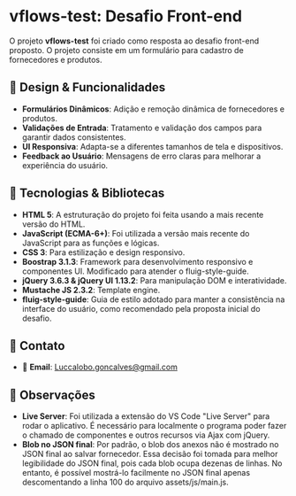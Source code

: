 # vflows-test: Desafio Front-end

O projeto **vflows-test** foi criado como resposta ao desafio front-end proposto. O projeto consiste em um formulário para cadastro de fornecedores e produtos.

## 🎨 Design & Funcionalidades

- **Formulários Dinâmicos**: Adição e remoção dinâmica de fornecedores e produtos.
- **Validações de Entrada**: Tratamento e validação dos campos para garantir dados consistentes.
- **UI Responsiva**: Adapta-se a diferentes tamanhos de tela e dispositivos.
- **Feedback ao Usuário**: Mensagens de erro claras para melhorar a experiência do usuário.

## 🚀 Tecnologias & Bibliotecas

- **HTML 5**: A estruturação do projeto foi feita usando a mais recente versão do HTML.
- **JavaScript (ECMA-6+)**: Foi utilizada a versão mais recente do JavaScript para as funções e lógicas.
- **CSS 3**: Para estilização e design responsivo.
- **Boostrap 3.1.3**: Framework para desenvolvimento responsivo e componentes UI. Modificado para atender o fluig-style-guide.
- **jQuery 3.6.3 & jQuery UI 1.13.2**: Para manipulação DOM e interatividade.
- **Mustache JS 2.3.2**: Template engine.
- **fluig-style-guide**: Guia de estilo adotado para manter a consistência na interface do usuário, como recomendado pela proposta inicial do desafio.

## 📧 Contato

- 📩 **Email**: [Luccalobo.goncalves@gmail.com](mailto:Luccalobo.goncalves@gmail.com)

## 🔩 Observações

- **Live Server**: Foi utilizada a extensão do VS Code "Live Server" para rodar o aplicativo. É necessário para localmente o programa poder fazer o chamado de componentes e outros recursos via Ajax com jQuery.
- **Blob no JSON final**: Por padrão, o blob dos anexos não é mostrado no JSON final ao salvar fornecedor. Essa decisão foi tomada para melhor legibilidade do JSON final, pois cada blob ocupa dezenas de linhas. No entanto, é possível mostrá-lo facilmente no JSON final apenas descomentando a linha 100 do arquivo assets/js/main.js.
